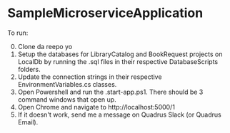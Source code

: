 # SampleMicroserviceApplication

To run:

0. Clone da reepo yo
1. Setup the databases for LibraryCatalog and BookRequest projects on LocalDb by running the .sql files in their respective DatabaseScripts folders. 
2. Update the connection strings in their respective EnvironmentVariables.cs classes.
3. Open Powershell and run the .start-app.ps1.  There should be 3 command windows that open up.
4. Open Chrome and navigate to http://localhost:5000/1
5. If it doesn't work, send me a message on Quadrus Slack (or Quadrus Email).
